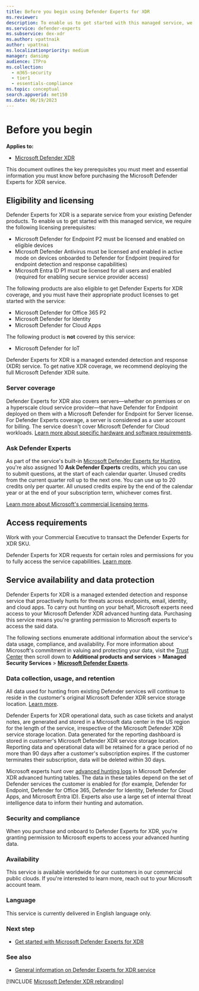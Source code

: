 ```yaml
---
title: Before you begin using Defender Experts for XDR
ms.reviewer:
description: To enable us to get started with this managed service, we require the following licensing prerequisites
ms.service: defender-experts
ms.subservice: dex-xdr
ms.author: vpattnaik
author: vpattnai
ms.localizationpriority: medium
manager: dansimp
audience: ITPro
ms.collection:
  - m365-security
  - tier1
  - essentials-compliance
ms.topic: conceptual
search.appverid: met150
ms.date: 06/19/2023
---
```


# Before you begin

**Applies to:**

- [Microsoft Defender XDR](microsoft-365-defender.md)

This document outlines the key prerequisites you must meet and essential information you must know before purchasing the Microsoft Defender Experts for XDR service.

## Eligibility and licensing

Defender Experts for XDR is a separate service from your existing Defender products. To enable us to get started with this managed service, we require the following licensing prerequisites:

- Microsoft Defender for Endpoint P2 must be licensed and enabled on eligible devices
- Microsoft Defender Antivirus must be licensed and enabled in active mode on devices onboarded to Defender for Endpoint (required for endpoint detection and response capabilities)
- Microsoft Entra ID P1 must be licensed for all users and enabled (required for enabling secure service provider access)

The following products are also eligible to get Defender Experts for XDR coverage, and you must have their appropriate product licenses to get started with the service:

- Microsoft Defender for Office 365 P2
- Microsoft Defender for Identity
- Microsoft Defender for Cloud Apps

The following product is **not** covered by this service:

- Microsoft Defender for IoT

Defender Experts for XDR is a managed extended detection and response (XDR) service. To get native XDR coverage, we recommend deploying the full Microsoft Defender XDR suite.

### Server coverage

Defender Experts for XDR also covers servers—whether on premises or on a hyperscale cloud service provider—that have Defender for Endpoint deployed on them with a Microsoft Defender for Endpoint for Server license. For Defender Experts coverage, a server is considered as a user account for billing. The service doesn't cover Microsoft Defender for Cloud workloads.
[Learn more about specific hardware and software requirements](/defender-endpoint/minimum-requirements).

### Ask Defender Experts

As part of the service's built-in [Microsoft Defender Experts for Hunting](defender-experts-for-hunting.md), you're also assigned 10 **Ask Defender Experts** credits, which you can use to submit questions, at the start of each calendar quarter. Unused credits from the current quarter roll up to the next one. You can use up to 20 credits only per quarter. All unused credits expire by the end of the calendar year or at the end of your subscription term, whichever comes first.

[Learn more about Microsoft's commercial licensing terms](https://www.microsoft.com/licensing/terms/productoffering/Microsoft365/MCA).

## Access requirements

Work with your Commercial Executive to transact the Defender Experts for XDR SKU.

Defender Experts for XDR requests for certain roles and permissions for you to fully access the service capabilities. [Learn more](dex-xdr-permissions.md).

## Service availability and data protection

Defender Experts for XDR is a managed extended detection and response service that proactively hunts for threats across endpoints, email, identity, and cloud apps. To carry out hunting on your behalf, Microsoft experts need access to your Microsoft Defender XDR advanced hunting data. Purchasing this service means you're granting permission to Microsoft experts to access the said data.

The following sections enumerate additional information about the service's data usage, compliance, and availability. For more information about Microsoft's commitment in valuing and protecting your data, visit the [Trust Center](https://www.microsoft.com/en-us/trust-center/product-overview) then scroll down to **Additional products and services** > **Managed Security Services** > **[Microsoft Defender Experts](https://aka.ms/trustcenter-defenderexperts)**.

### Data collection, usage, and retention

All data used for hunting from existing Defender services will continue to reside in the customer's original Microsoft Defender XDR service storage location. [Learn more](/microsoft-365/enterprise/o365-data-locations).

Defender Experts for XDR operational data, such as case tickets and analyst notes, are generated and stored in a Microsoft data center in the US region for the length of the service, irrespective of the Microsoft Defender XDR service storage location. Data generated for the reporting dashboard is stored in customer's Microsoft Defender XDR service storage location. Reporting data and operational data will be retained for a grace period of no more than 90 days after a customer's subscription expires. If the customer terminates their subscription, data will be deleted within 30 days.

Microsoft experts hunt over [advanced hunting logs](advanced-hunting-schema-tables.md) in Microsoft Defender XDR advanced hunting tables. The data in these tables depend on the set of Defender services the customer is enabled for (for example, Defender for Endpoint, Defender for Office 365, Defender for Identity, Defender for Cloud Apps, and Microsoft Entra ID). Experts also use a large set of internal threat intelligence data to inform their hunting and automation.

### Security and compliance

When you purchase and onboard to Defender Experts for XDR, you're granting permission to Microsoft experts to access your advanced hunting data.

### Availability

This service is available worldwide for our customers in our commercial public clouds. If you're interested to learn more, reach out to your Microsoft account team.

### Language

This service is currently delivered in English language only.

### Next step

- [Get started with Microsoft Defender Experts for XDR](get-started-xdr.md)

### See also

- [General information on Defender Experts for XDR service](frequently-asked-questions.md)

[!INCLUDE [Microsoft Defender XDR rebranding](../includes/defender-m3d-techcommunity.md)]
